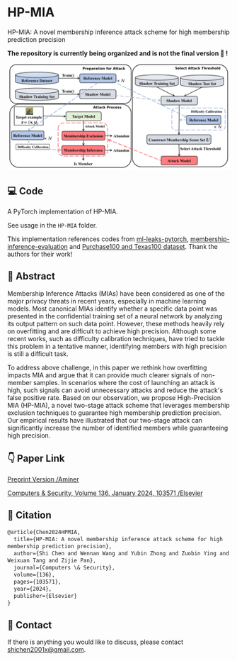 # HP-MIA
HP-MIA: A novel membership inference attack scheme for high membership prediction precision

**The repository is currently being organized and is not the final version :sneezing_face: !**

![teaserfigure](Overview.png)


##  💻 Code
A PyTorch implementation of HP-MIA.

See usage in the `HP-MIA` folder.

This implementation references codes from [ml-leaks-pytorch](https://github.com/GeorgeTzannetos/ml-leaks-pytorch), 
[membership-inference-evaluation](https://github.com/inspire-group/membership-inference-evaluation) and [Purchase100 and Texas100 dataset](https://github.com/xehartnort/Purchase100-Texas100-datasets). Thank the authors for their  work!

## :memo: Abstract

Membership Inference Attacks (MIAs) have been considered as one of the major privacy threats in recent years, especially in machine learning models. Most canonical MIAs identify whether a specific data point was presented in the confidential training set of a neural network by analyzing its output pattern on such data point. However, these methods heavily rely on overfitting and are difficult to achieve high precision. Although some recent works, such as difficulty calibration techniques, have tried to tackle this problem in a tentative manner, identifying members with high precision is still a difficult task.

To address above challenge, in this paper we rethink how overfitting impacts MIA and argue that it can provide much clearer signals of non-member samples. In scenarios where the cost of launching an attack is high, such signals can avoid unnecessary attacks and reduce the attack's false positive rate. Based on our observation, we propose High-Precision MIA (HP-MIA), a novel two-stage attack scheme that leverages membership exclusion techniques to guarantee high membership prediction precision. Our empirical results have illustrated that our two-stage attack can significantly increase the number of identified members while guaranteeing high precision.


## :point_down: Paper Link

[Preprint Version /Aminer](https://static.aminer.cn/upload/pdf/28/1035/1355/65497cb4939a5f4082b36359_1.pdf)

[Computers & Security, Volume 136, January 2024, 103571 /Elsevier](https://www.sciencedirect.com/science/article/abs/pii/S0167404823004819)

## :rainbow: Citation

```
@article{Chen2024HPMIA,
  title={HP-MIA: A novel membership inference attack scheme for high membership prediction precision},
  author={Shi Chen and Wennan Wang and Yubin Zhong and Zuobin Ying and Weixuan Tang and Zijie Pan},
  journal={Computers \& Security},
  volume={136},
  pages={103571},
  year={2024},
  publisher={Elsevier}
}
```

## :incoming_envelope: Contact
If there is anything you would like to discuss, please contact shichen2001x@gmail.com.
